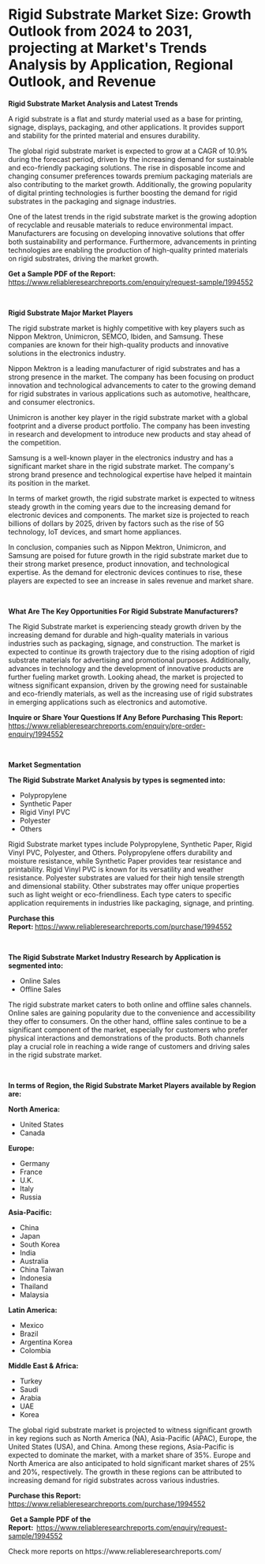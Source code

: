 <p><h1>Rigid Substrate Market Size: Growth Outlook from 2024 to 2031, projecting at Market's Trends Analysis by Application, Regional Outlook, and Revenue</h1></p><p><strong>Rigid Substrate Market Analysis and Latest Trends</strong></p>
<p><p>A rigid substrate is a flat and sturdy material used as a base for printing, signage, displays, packaging, and other applications. It provides support and stability for the printed material and ensures durability.</p><p>The global rigid substrate market is expected to grow at a CAGR of 10.9% during the forecast period, driven by the increasing demand for sustainable and eco-friendly packaging solutions. The rise in disposable income and changing consumer preferences towards premium packaging materials are also contributing to the market growth. Additionally, the growing popularity of digital printing technologies is further boosting the demand for rigid substrates in the packaging and signage industries.</p><p>One of the latest trends in the rigid substrate market is the growing adoption of recyclable and reusable materials to reduce environmental impact. Manufacturers are focusing on developing innovative solutions that offer both sustainability and performance. Furthermore, advancements in printing technologies are enabling the production of high-quality printed materials on rigid substrates, driving the market growth.</p></p>
<p><strong>Get a Sample PDF of the Report:&nbsp;</strong> <a href="https://www.reliableresearchreports.com/enquiry/request-sample/1994552">https://www.reliableresearchreports.com/enquiry/request-sample/1994552</a></p>
<p>&nbsp;</p>
<p><strong>Rigid Substrate Major Market Players</strong></p>
<p><p>The rigid substrate market is highly competitive with key players such as Nippon Mektron, Unimicron, SEMCO, Ibiden, and Samsung. These companies are known for their high-quality products and innovative solutions in the electronics industry.</p><p>Nippon Mektron is a leading manufacturer of rigid substrates and has a strong presence in the market. The company has been focusing on product innovation and technological advancements to cater to the growing demand for rigid substrates in various applications such as automotive, healthcare, and consumer electronics.</p><p>Unimicron is another key player in the rigid substrate market with a global footprint and a diverse product portfolio. The company has been investing in research and development to introduce new products and stay ahead of the competition.</p><p>Samsung is a well-known player in the electronics industry and has a significant market share in the rigid substrate market. The company's strong brand presence and technological expertise have helped it maintain its position in the market.</p><p>In terms of market growth, the rigid substrate market is expected to witness steady growth in the coming years due to the increasing demand for electronic devices and components. The market size is projected to reach billions of dollars by 2025, driven by factors such as the rise of 5G technology, IoT devices, and smart home appliances.</p><p>In conclusion, companies such as Nippon Mektron, Unimicron, and Samsung are poised for future growth in the rigid substrate market due to their strong market presence, product innovation, and technological expertise. As the demand for electronic devices continues to rise, these players are expected to see an increase in sales revenue and market share.</p></p>
<p>&nbsp;</p>
<p><strong>What Are The Key Opportunities For Rigid Substrate Manufacturers?</strong></p>
<p><p>The Rigid Substrate market is experiencing steady growth driven by the increasing demand for durable and high-quality materials in various industries such as packaging, signage, and construction. The market is expected to continue its growth trajectory due to the rising adoption of rigid substrate materials for advertising and promotional purposes. Additionally, advances in technology and the development of innovative products are further fueling market growth. Looking ahead, the market is projected to witness significant expansion, driven by the growing need for sustainable and eco-friendly materials, as well as the increasing use of rigid substrates in emerging applications such as electronics and automotive.</p></p>
<p><strong>Inquire or Share Your Questions If Any Before Purchasing This Report:</strong> <a href="https://www.reliableresearchreports.com/enquiry/pre-order-enquiry/1994552">https://www.reliableresearchreports.com/enquiry/pre-order-enquiry/1994552</a></p>
<p>&nbsp;</p>
<p><strong>Market Segmentation</strong></p>
<p><strong>The Rigid Substrate Market Analysis by types is segmented into:</strong></p>
<p><ul><li>Polypropylene</li><li>Synthetic Paper</li><li>Rigid Vinyl PVC</li><li>Polyester</li><li>Others</li></ul></p>
<p><p>Rigid Substrate market types include Polypropylene, Synthetic Paper, Rigid Vinyl PVC, Polyester, and Others. Polypropylene offers durability and moisture resistance, while Synthetic Paper provides tear resistance and printability. Rigid Vinyl PVC is known for its versatility and weather resistance. Polyester substrates are valued for their high tensile strength and dimensional stability. Other substrates may offer unique properties such as light weight or eco-friendliness. Each type caters to specific application requirements in industries like packaging, signage, and printing.</p></p>
<p><strong>Purchase this Report:&nbsp;</strong><a href="https://www.reliableresearchreports.com/purchase/1994552">https://www.reliableresearchreports.com/purchase/1994552</a></p>
<p>&nbsp;</p>
<p><strong>The Rigid Substrate Market Industry Research by Application is segmented into:</strong></p>
<p><ul><li>Online Sales</li><li>Offline Sales</li></ul></p>
<p><p>The rigid substrate market caters to both online and offline sales channels. Online sales are gaining popularity due to the convenience and accessibility they offer to consumers. On the other hand, offline sales continue to be a significant component of the market, especially for customers who prefer physical interactions and demonstrations of the products. Both channels play a crucial role in reaching a wide range of customers and driving sales in the rigid substrate market.</p></p>
<p>&nbsp;</p>
<p><strong>In terms of Region, the Rigid Substrate Market Players available by Region are:</strong></p>
<p>
    <p> <strong> North America: </strong>
        <ul>
            <li>United States</li>
            <li>Canada</li>
        </ul>
        </p> 
    <p> <strong> Europe: </strong>
        <ul>
            <li>Germany</li>
            <li>France</li>
            <li>U.K.</li>
            <li>Italy</li>
            <li>Russia</li>
        </ul>
        </p> 
    <p> <strong> Asia-Pacific: </strong>
        <ul>
            <li>China</li>
            <li>Japan</li>
            <li>South Korea</li>
            <li>India</li>
            <li>Australia</li>
            <li>China Taiwan</li>
            <li>Indonesia</li>
            <li>Thailand</li>
            <li>Malaysia</li>
        </ul>
        </p> 
    <p> <strong> Latin America: </strong>
        <ul>
            <li>Mexico</li>
            <li>Brazil</li>
            <li>Argentina Korea</li>
            <li>Colombia</li>
        </ul>
        </p> 
    <p> <strong> Middle East & Africa: </strong>
        <ul>
            <li>Turkey</li>
            <li>Saudi</li>
            <li>Arabia</li>
            <li>UAE</li>
            <li>Korea</li>
        </ul>
    </p>
    </p>
<p><p>The global rigid substrate market is projected to witness significant growth in key regions such as North America (NA), Asia-Pacific (APAC), Europe, the United States (USA), and China. Among these regions, Asia-Pacific is expected to dominate the market, with a market share of 35%. Europe and North America are also anticipated to hold significant market shares of 25% and 20%, respectively. The growth in these regions can be attributed to increasing demand for rigid substrates across various industries.</p></p>
<p><strong>Purchase this Report: </strong><a href="https://www.reliableresearchreports.com/purchase/1994552">https://www.reliableresearchreports.com/purchase/1994552</a></p>
<p>&nbsp;<strong>Get a Sample PDF of the Report:&nbsp;&nbsp;</strong><a href="https://www.reliableresearchreports.com/enquiry/request-sample/1994552">https://www.reliableresearchreports.com/enquiry/request-sample/1994552</a></p>
<p><strong></strong></p>
<p>Check more reports on https://www.reliableresearchreports.com/</p>